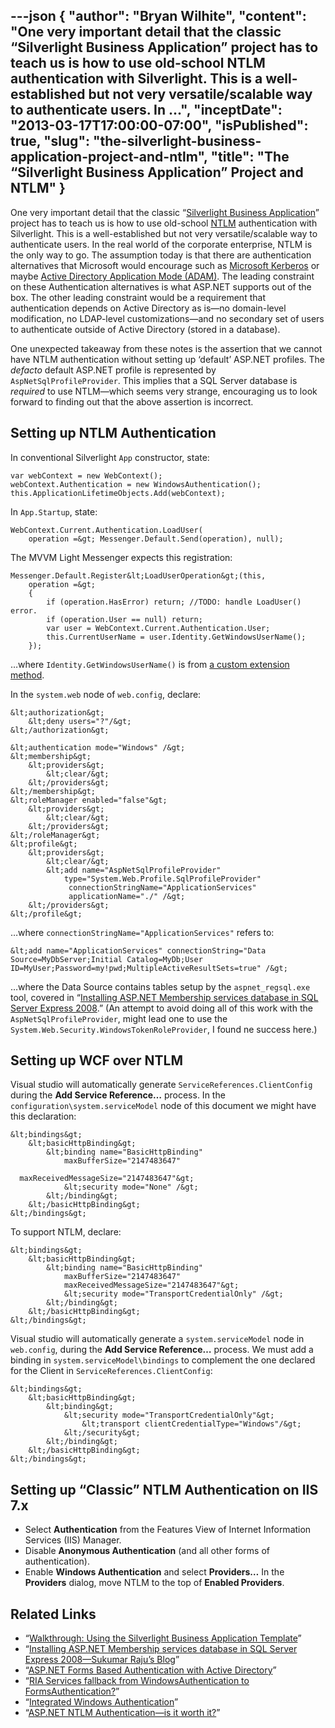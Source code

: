 ---json
{
  "author": "Bryan Wilhite",
  "content": "One very important detail that the classic “Silverlight Business Application” project has to teach us is how to use old-school NTLM authentication with Silverlight. This is a well-established but not very versatile/scalable way to authenticate users. In ...",
  "inceptDate": "2013-03-17T17:00:00-07:00",
  "isPublished": true,
  "slug": "the-silverlight-business-application-project-and-ntlm",
  "title": "The “Silverlight Business Application” Project and NTLM"
}
---

One very important detail that the classic “[Silverlight Business Application](http://msdn.microsoft.com/en-us/library/ee707360(v=vs.91).aspx)” project has to teach us is how to use old-school [NTLM](http://msdn.microsoft.com/en-us/library/windows/desktop/aa378749(v=vs.85).aspx) authentication with Silverlight. This is a well-established but not very versatile/scalable way to authenticate users. In the real world of the corporate enterprise, NTLM is the only way to go. The assumption today is that there are authentication alternatives that Microsoft would encourage such as [Microsoft Kerberos](http://msdn.microsoft.com/en-us/library/windows/desktop/aa378747(v=vs.85).aspx) or maybe [Active Directory Application Mode (ADAM)](http://msdn.microsoft.com/en-us/library/ff647400.aspx). The leading constraint on these Authentication alternatives is what ASP.NET supports out of the box. The other leading constraint would be a requirement that authentication depends on Active Directory as is—no domain-level modification, no LDAP-level customizations—and no secondary set of users to authenticate outside of Active Directory (stored in a database).

One unexpected takeaway from these notes is the assertion that we cannot have NTLM authentication without setting up ‘default’ ASP.NET profiles. The *defacto* default ASP.NET profile is represented by `AspNetSqlProfileProvider`. This implies that a SQL Server database is *required* to use NTLM—which seems very strange, encouraging us to look forward to finding out that the above assertion is incorrect.

## Setting up NTLM Authentication

In conventional Silverlight `App` constructor, state:

    var webContext = new WebContext();
    webContext.Authentication = new WindowsAuthentication();
    this.ApplicationLifetimeObjects.Add(webContext);

In `App.Startup`, state:

    WebContext.Current.Authentication.LoadUser(
        operation =&gt; Messenger.Default.Send(operation), null);

The MVVM Light Messenger expects this registration:

    Messenger.Default.Register&lt;LoadUserOperation&gt;(this,
        operation =&gt;
        {
            if (operation.HasError) return; //TODO: handle LoadUser() error.
            if (operation.User == null) return;
            var user = WebContext.Current.Authentication.User;
            this.CurrentUserName = user.Identity.GetWindowsUserName();
        });

…where `Identity.GetWindowsUserName()` is from [a custom extension method](http://pastebin.com/hmmEMmpg).

In the `system.web` node of `web.config`, declare:

    &lt;authorization&gt;
        &lt;deny users="?"/&gt;
    &lt;/authorization&gt;

    &lt;authentication mode="Windows" /&gt;
    &lt;membership&gt;
        &lt;providers&gt;
            &lt;clear/&gt;
        &lt;/providers&gt;
    &lt;/membership&gt;
    &lt;roleManager enabled="false"&gt;
        &lt;providers&gt;
            &lt;clear/&gt;
        &lt;/providers&gt;
    &lt;/roleManager&gt;
    &lt;profile&gt;
        &lt;providers&gt;
            &lt;clear/&gt;
            &lt;add name="AspNetSqlProfileProvider"
                type="System.Web.Profile.SqlProfileProvider"
                 connectionStringName="ApplicationServices"
                 applicationName="./" /&gt;
        &lt;/providers&gt;
    &lt;/profile&gt;

…where `connectionStringName="ApplicationServices"` refers to:

    &lt;add name="ApplicationServices" connectionString="Data Source=MyDbServer;Initial Catalog=MyDb;User ID=MyUser;Password=my!pwd;MultipleActiveResultSets=true" /&gt;

…where the Data Source contains tables setup by the `aspnet_regsql.exe` tool, covered in “[Installing ASP.NET Membership services database in SQL Server Express 2008](http://weblogs.asp.net/sukumarraju/archive/2009/10/02/installing-asp-net-membership-services-database-in-sql-server-expreess.aspx).” (An attempt to avoid doing all of this work with the `AspNetSqlProfileProvider`, might lead one to use the `System.Web.Security.WindowsTokenRoleProvider`, I found ne success here.)

## Setting up WCF over NTLM

Visual studio will automatically generate `ServiceReferences.ClientConfig` during the **Add Service Reference…** process. In the `configuration\system.serviceModel` node of this document we might have this declaration:

    &lt;bindings&gt;
        &lt;basicHttpBinding&gt;
            &lt;binding name="BasicHttpBinding"
                maxBufferSize="2147483647"

      maxReceivedMessageSize="2147483647"&gt;
                &lt;security mode="None" /&gt;
            &lt;/binding&gt;
        &lt;/basicHttpBinding&gt;
    &lt;/bindings&gt;

To support NTLM, declare:

    &lt;bindings&gt;
        &lt;basicHttpBinding&gt;
            &lt;binding name="BasicHttpBinding"
                maxBufferSize="2147483647"
                maxReceivedMessageSize="2147483647"&gt;
                &lt;security mode="TransportCredentialOnly" /&gt;
            &lt;/binding&gt;
        &lt;/basicHttpBinding&gt;
    &lt;/bindings&gt;

Visual studio will automatically generate a `system.serviceModel` node in `web.config`, during the **Add Service Reference…** process. We must add a binding in `system.serviceModel\bindings` to complement the one declared for the Client in `ServiceReferences.ClientConfig`:

    &lt;bindings&gt;
        &lt;basicHttpBinding&gt;
            &lt;binding&gt;
                &lt;security mode="TransportCredentialOnly"&gt;
                    &lt;transport clientCredentialType="Windows"/&gt;
                &lt;/security&gt;
            &lt;/binding&gt;
        &lt;/basicHttpBinding&gt;
    &lt;/bindings&gt;

## Setting up “Classic” NTLM Authentication on IIS 7.x

*   Select **Authentication** from the Features View of Internet Information Services (IIS) Manager.
*   Disable **Anonymous Authentication** (and all other forms of authentication).
*   Enable **Windows Authentication** and select **Providers…** In the **Providers** dialog, move NTLM to the top of **Enabled Providers**.

## Related Links

*   “[Walkthrough: Using the Silverlight Business Application Template](http://msdn.microsoft.com/en-us/library/ee707360(v=vs.91).aspx)”
*   “[Installing ASP.NET Membership services database in SQL Server Express 2008—Sukumar Raju’s Blog](http://weblogs.asp.net/sukumarraju/archive/2009/10/02/installing-asp-net-membership-services-database-in-sql-server-expreess.aspx)”
*   “[ASP.NET Forms Based Authentication with Active Directory](http://www.christowles.com/2011/04/aspnet-forms-based-authentication-with.html)”
*   “[RIA Services fallback from WindowsAuthentication to FormsAuthentication?](http://social.msdn.microsoft.com/Forums/en-US/silverlightarchieve/thread/a565b6aa-e791-47f3-a472-223f379b7788/)”
*   “[Integrated Windows Authentication](http://blogs.msdn.com/b/ieinternals/archive/2011/07/06/integrated-windows-authentication-kerberos-ntlm-http-400-error-for-16kb-authorization-header.aspx)”
*   “[ASP.NET NTLM Authentication—is it worth it?](http://www.codinghorror.com/blog/2005/04/aspnet-ntlm-authentication---is-it-worth-it.html)”
